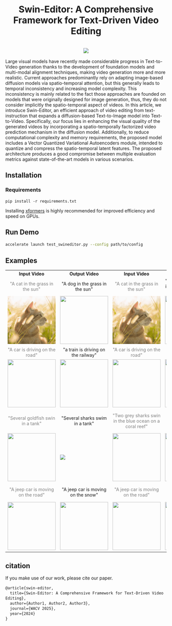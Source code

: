 <div align="center">

<h1>Swin-Editor: A Comprehensive Framework for Text-Driven Video Editing</h1>

<br>
<image src="docs/Overview (4)-1.png" />
<br>

</div>

Large visual models have recently made considerable progress in Text-to-Video generation thanks to the development of foundation models and multi-modal alignment techniques, making video generation more and more realistic. Current approaches predominantly rely on adapting image-based diffusion models via spatio-temporal attention, but this generally leads to temporal inconsistency and increasing model complexity. This inconsistency is mainly related to the fact those approaches are founded on models that were originally designed for image generation, thus, they do not consider implicitly the spatio-temporal aspect
of videos. In this article, we introduce Swin-Editor, an efficient approach of video editing from text-instruction that expands a diffusion-based Text-to-Image model into Text-to-Video. Specifically, our focus lies in enhancing the visual quality of the generated videos by incorporating a spatio-temporally factorized video prediction mechanism in the diffusion model. Additionally, to reduce computational complexity and memory requirements, the proposed model includes a Vector Quantized Variational Autoencoders module, intended to quantize and compress the spatio-temporal latent features. The proposed architecture produces a good compromise between multiple evaluation metrics against state-of-the-art models in various scenarios.

## Installation
### Requirements

```shell
pip install -r requirements.txt
```
Installing [xformers](https://github.com/facebookresearch/xformers) is highly recommended for improved efficiency and speed on GPUs. 

## Run Demo

```bash
accelerate launch test_swineditor.py --config path/to/config
```

## Examples
<table class="center">
<tr>
  <td style="text-align:center;"><b>Input Video</b></td>
  <td style="text-align:center;"><b>Output Video</b></td>
  <td style="text-align:center;"><b>Input Video</b></td>
  <td style="text-align:center;"><b>Output Video</b></td>
</tr>

<tr>
  <td width=25% style="text-align:center;color:gray;">"A cat in the grass in the sun"</td>
  <td width=25% style="text-align:center;">"A dog in the grass in the sun"</td>
  <td width=25% style="text-align:center;color:gray;">"A cat in the grass in the sun"</td>
  <td width=25% style="text-align:center;">"A red lion in the grass in the sun, surrounded by butterflies"</td>
</tr>

<tr>
  <td><img src="exemple/cat-in-the-sun.gif" width="150" height="150"></td>
  <td><img src="examples/A dog in the grass in the sun.gif" width="150" height="150"></td>
  <td><img src="exemple/cat-in-the-sun.gif" width="150" height="150"></td>
  <td><img src="examples/A red lion in the grass in the sun, surrounded by butterflies.gif" width="150" height="150"></td>
</tr>


<tr>
  <td width=25% style="text-align:center;color:gray;">"A car is driving on the road"</td>
  <td width=25% style="text-align:center;">"a train is driving on the railway"</td>
  <td width=25% style="text-align:center;color:gray;">"A car is driving on the road"</td>
  <td width=25% style="text-align:center;">"A truck is driving on the road"</td>
</tr>

<tr>
  <td><img src="examples/A car is driving on the road.gif" width="150" height="150"></td>
  <td><img src="examples/a train is driving on the railway.gif" width="150" height="150"></td>
  <td><img src="examples/A car is driving on the road.gif" width="150" height="150"></td>
  <td><img src="examples/a truck is driving on the road.gif" width="150" height="150"></td> 
</tr>

<tr>
  <td width=25% style="text-align:center;color:gray;">"Several goldfish swin in a tank"</td>
  <td width=25% style="text-align:center;">"Several sharks swim in a tank"</td>
  <td width=25% style="text-align:center;color:gray;">"Two grey sharks swin in the blue ocean on a coral reef"</td>
  <td width=25% style="text-align:center;">"Two quadrotor drones swim in the blue ocean on a coral reef"</td>
</tr>

<tr>
  <td><img src="examples/gold-fish.gif" width="150" height="150"></td>
  <td><img src="examples/Several sharks swim in a tank.gif width="150" height="150""></td>
  <td><img src="examples/sharks-swimming.gif" width="150" height="150"></td>
  <td><img src="examples/Two quadrotor drones swim in the blue ocean on a coral reef.gif" width="150" height="150"></td>
</tr>

<tr>
  <td width=25% style="text-align:center;color:gray;">"A jeep car is moving on the road"</td>
  <td width=25% style="text-align:center;">"A jeep car is moving on the snow"</td>
  <td width=25% style="text-align:center;color:gray;">"A jeep car is moving on the road"</td>
  <td width=25% style="text-align:center;">"a jeep car is moving on the road, cartoon style"</td>
</tr>

<tr>
  <td><img src="examples/car-turn.gif" width="150" height="150"></td>
  <td><img src="examples/a jeep car is moving on the snow.gif" width="150" height="150"></td> 
  <td><img src="examples/car-turn.gif" width="150" height="150"></td>
  <td><img src="examples/a jeep car is moving on the road, cartoon style.gif" width="150" height="150"></td> 
</tr>
</table>

## citation

If you make use of our work, please cite our paper.

```
@article{swin-editor,
  title={Swin-Editor: A Comprehensive Framework for Text-Driven Video Editing},
  author={Author1, Author2, Author3},
  journal={WACV 2025},
  year={2024}
}
```
